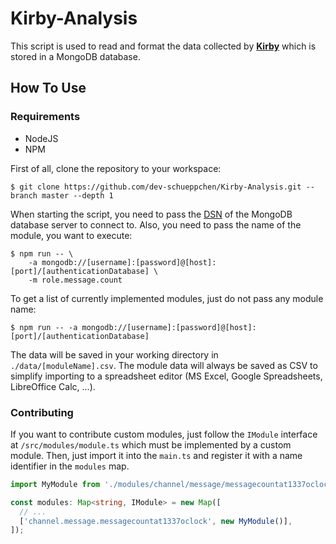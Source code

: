 # Kirby-Analysis

This script is used to read and format the data collected by [**Kirby**](https://github.com/dev-schueppchen/Kirby) which is stored in a MongoDB database.

## How To Use

### Requirements

- NodeJS
- NPM

First of all, clone the repository to your workspace:

```
$ git clone https://github.com/dev-schueppchen/Kirby-Analysis.git --branch master --depth 1
```

When starting the script, you need to pass the [DSN](https://en.wikipedia.org/wiki/Data_source_name) of the MongoDB database server to connect to. Also, you need to pass the name of the module, you want to execute:

```
$ npm run -- \
    -a mongodb://[username]:[password]@[host]:[port]/[authenticationDatabase] \
    -m role.message.count
```

To get a list of currently implemented modules, just do not pass any module name:

```
$ npm run -- -a mongodb://[username]:[password]@[host]:[port]/[authenticationDatabase]
```

The data will be saved in your working directory in `./data/[moduleName].csv`. The module data will always be saved as CSV to simplify importing to a spreadsheet editor (MS Excel, Google Spreadsheets, LibreOffice Calc, ...).

### Contributing

If you want to contribute custom modules, just follow the `IModule` interface at `/src/modules/module.ts` which must be implemented by a custom module. Then, just import it into the `main.ts` and register it with a name identifier in the `modules` map.

```ts
import MyModule from './modules/channel/message/messagecountat1337oclock';

const modules: Map<string, IModule> = new Map([
  // ...
  ['channel.message.messagecountat1337oclock', new MyModule()],
]);
```
